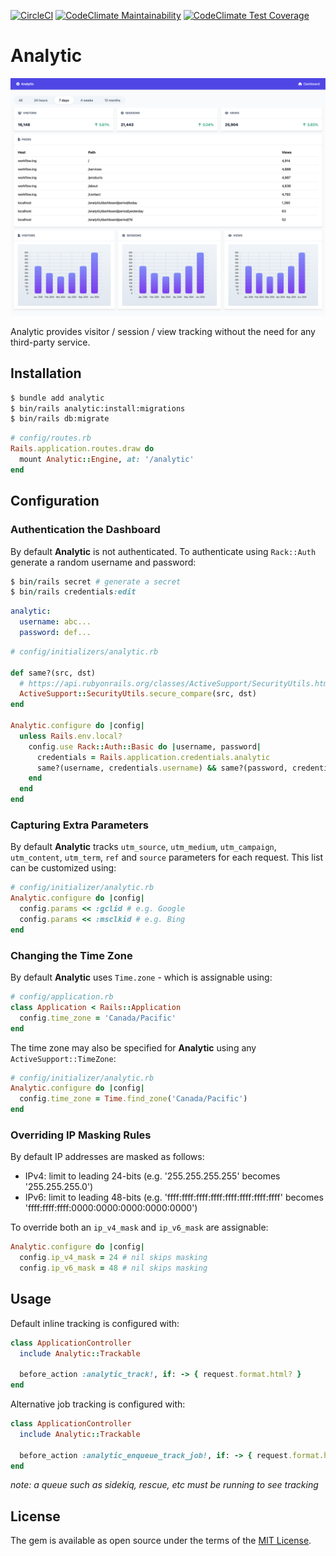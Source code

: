[![CircleCI](https://circleci.com/gh/ksylvest/analytic.svg?style=svg)](https://circleci.com/gh/ksylvest/analytic)
[![CodeClimate Maintainability](https://api.codeclimate.com/v1/badges/005074b4a948038893a9/maintainability)](https://codeclimate.com/github/ksylvest/analytic/maintainability)
[![CodeClimate Test Coverage](https://api.codeclimate.com/v1/badges/005074b4a948038893a9/test_coverage)](https://codeclimate.com/github/ksylvest/analytic/test_coverage)

# Analytic

![Demo](/demo.png)

Analytic provides visitor / session / view tracking without the need for any third-party service.

## Installation

```bash
$ bundle add analytic
$ bin/rails analytic:install:migrations
$ bin/rails db:migrate
```

```ruby
# config/routes.rb
Rails.application.routes.draw do
  mount Analytic::Engine, at: '/analytic'
end
```

## Configuration

### Authentication the Dashboard

By default **Analytic** is not authenticated. To authenticate using `Rack::Auth` generate a random username and password:

```ruby
$ bin/rails secret # generate a secret
$ bin/rails credentials:edit
```

```yaml
analytic:
  username: abc...
  password: def...
```

```ruby
# config/initializers/analytic.rb

def same?(src, dst)
  # https://api.rubyonrails.org/classes/ActiveSupport/SecurityUtils.html
  ActiveSupport::SecurityUtils.secure_compare(src, dst)
end

Analytic.configure do |config|
  unless Rails.env.local?
    config.use Rack::Auth::Basic do |username, password|
      credentials = Rails.application.credentials.analytic
      same?(username, credentials.username) && same?(password, credentials.password)
    end
  end
end
```

### Capturing Extra Parameters

By default **Analytic** tracks `utm_source`, `utm_medium`, `utm_campaign`, `utm_content`, `utm_term`, `ref` and `source` parameters for each request. This list can be customized using:

```ruby
# config/initializer/analytic.rb
Analytic.configure do |config|
  config.params << :gclid # e.g. Google
  config.params << :msclkid # e.g. Bing
end
```

### Changing the Time Zone

By default **Analytic** uses `Time.zone` - which is assignable using:

```ruby
# config/application.rb
class Application < Rails::Application
  config.time_zone = 'Canada/Pacific'
end
```

The time zone may also be specified for **Analytic** using any `ActiveSupport::TimeZone`:

```ruby
# config/initializer/analytic.rb
Analytic.configure do |config|
  config.time_zone = Time.find_zone('Canada/Pacific')
end
```

### Overriding IP Masking Rules

By default IP addresses are masked as follows:

- IPv4: limit to leading 24-bits (e.g. '255.255.255.255' becomes '255.255.255.0')
- IPv6: limit to leading 48-bits (e.g. 'ffff:ffff:ffff:ffff:ffff:ffff:ffff:ffff' becomes 'ffff:ffff:ffff:0000:0000:0000:0000:0000')

To override both an `ip_v4_mask` and `ip_v6_mask` are assignable:

```ruby
Analytic.configure do |config|
  config.ip_v4_mask = 24 # nil skips masking
  config.ip_v6_mask = 48 # nil skips masking
```

## Usage

Default inline tracking is configured with:

```ruby
class ApplicationController
  include Analytic::Trackable

  before_action :analytic_track!, if: -> { request.format.html? }
end
```

Alternative job tracking is configured with:

```ruby
class ApplicationController
  include Analytic::Trackable

  before_action :analytic_enqueue_track_job!, if: -> { request.format.html? }
end
```

_note: a queue such as sidekiq, rescue, etc must be running to see tracking_

## License

The gem is available as open source under the terms of the [MIT License](https://opensource.org/licenses/MIT).
